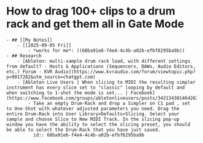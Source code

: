 # How to drag 100+ clips to a drum rack and get them all in Gate Mode
	- ## [[My Notes]]
		- [[2025-09-05 Fri]]
			- *works for me*: ((68ba91e6-f4e4-4c4b-a02b-efbf6295ba9b))
	- ## Research
		- [Ableton: multi-sample drum rack load, with different settings from default? - Hosts & Applications (Sequencers, DAWs, Audio Editors, etc.) Forum - KVR Audio](https://www.kvraudio.com/forum/viewtopic.php?p=9017282&utm_source=chatgpt.com)
		- [Ableton Live Users | When slicing to MIDI the resulting simpler instrument has every slice set to "classic" looping by default and when switching to 1-shot the mode is set... | Facebook](https://www.facebook.com/groups/abletonliveusers/posts/3421343014642638/)
			- Take an empty Drum-Rack and drop a Simpler on C1 pad , set to One-Shot with whatever adjusted parameters you need. Drag the entire Drum-Rack into User Library>Defaults>Slicing. Select your sample and choose Slice to New MIDI Track. In the slicing pop-up window you have the ability to select the slicing preset, you should be able to select the Drum-Rack that you have just saved.
			  id:: 68ba91e6-f4e4-4c4b-a02b-efbf6295ba9b